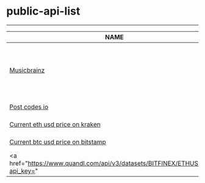 # public-api-list


------------------
|NAME                                                                                       |AUTHENTICATION   | FORMAT|
|-------------------------------------------------------------------------------------------|------------------|-------------------------|
|<a href="https://musicbrainz.org/doc/Development/XML_Web_Service/Version_2">Musicbrainz</a>|Data submission, as well as requests that involve user information, require digest authentication. No Api key|XML and JSON|
|<a href="https://postcodes.io/">Post codes io</a>|No authentification required|JSON|
|<a href="https://api.cryptowat.ch/markets/kraken/ethusd/price">Current eth usd price on kraken|No authentification required|JSON|
|<a href="https://api.cryptowat.ch/markets/bistamp/btcusd/price">Current btc usd price on bitstamp|No authentification required|JSON|
|<a href="https://www.quandl.com/api/v3/datasets/BITFINEX/ETHUSD.json?api_key=<api-key>"|Free for registered users|JSON|
